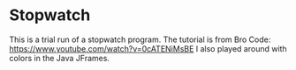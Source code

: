 # Stopwatch
This is a trial run of a stopwatch program. The tutorial is from Bro Code: https://www.youtube.com/watch?v=0cATENiMsBE
I also played around with colors in the Java JFrames.
